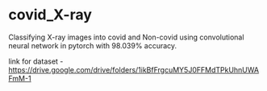 # covid_X-ray
 
Classifying X-ray images into covid and Non-covid using convolutional neural network in pytorch with 98.039% accuracy.
 
link for dataset - https://drive.google.com/drive/folders/1ikBfFrgcuMY5J0FFMdTPkUhnUWAFmM-1

